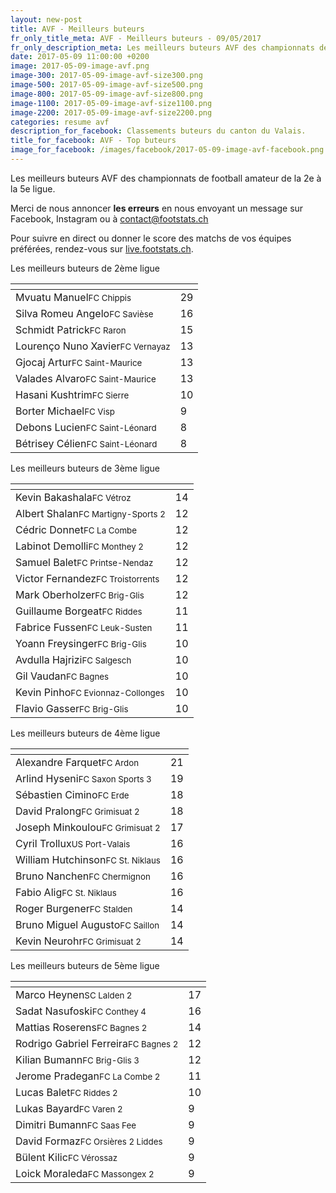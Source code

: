 ```yaml
---
layout: new-post
title: AVF - Meilleurs buteurs
fr_only_title_meta: AVF - Meilleurs buteurs - 09/05/2017
fr_only_description_meta: Les meilleurs buteurs AVF des championnats de football amateur de la 2e à la 5e ligue - 09/05/2017
date: 2017-05-09 11:00:00 +0200
image: 2017-05-09-image-avf.png
image-300: 2017-05-09-image-avf-size300.png
image-500: 2017-05-09-image-avf-size500.png
image-800: 2017-05-09-image-avf-size800.png
image-1100: 2017-05-09-image-avf-size1100.png
image-2200: 2017-05-09-image-avf-size2200.png
categories: resume avf
description_for_facebook: Classements buteurs du canton du Valais.
title_for_facebook: AVF - Top buteurs
image_for_facebook: /images/facebook/2017-05-09-image-avf-facebook.png
---
```

Les meilleurs buteurs AVF des championnats de football amateur de la 2e à la 5e ligue.

Merci de nous annoncer <b>les erreurs</b> en nous envoyant un message sur Facebook, Instagram ou à contact@footstats.ch

Pour suivre en direct ou donner le score des matchs de vos équipes préférées, rendez-vous sur <a href='http://live.footstats.ch'>live.footstats.ch</a>.

Les meilleurs buteurs de 2ème ligue

<table class="table"><thead><tr><th><i class="fa fa-male"></i></th><th><i class="fa fa-futbol-o"></i></th></tr></thead><tbody><tr><td>Mvuatu Manuel<span class='d-block team-name'><small>FC Chippis</small></span></td><td>29</td></tr><tr><td>Silva Romeu Angelo<span class='d-block team-name'><small>FC Savièse</small></span></td><td>16</td></tr><tr><td>Schmidt Patrick<span class='d-block team-name'><small>FC Raron</small></span></td><td>15</td></tr><tr><td>Lourenço Nuno Xavier<span class='d-block team-name'><small>FC Vernayaz</small></span></td><td>13</td></tr><tr><td>Gjocaj Artur<span class='d-block team-name'><small>FC Saint-Maurice</small></span></td><td>13</td></tr><tr><td>Valades Alvaro<span class='d-block team-name'><small>FC Saint-Maurice</small></span></td><td>13</td></tr><tr><td>Hasani Kushtrim<span class='d-block team-name'><small>FC Sierre</small></span></td><td>10</td></tr><tr><td>Borter Michael<span class='d-block team-name'><small>FC Visp</small></span></td><td>9</td></tr><tr><td>Debons Lucien<span class='d-block team-name'><small>FC Saint-Léonard</small></span></td><td>8</td></tr><tr><td>Bétrisey Célien<span class='d-block team-name'><small>FC Saint-Léonard</small></span></td><td>8</td></tr></tbody></table>Les meilleurs buteurs de 3ème ligue

<table class="table"><thead><tr><th><i class="fa fa-male"></i></th><th><i class="fa fa-futbol-o"></i></th></tr></thead><tbody><tr><td>Kevin Bakashala<span class='d-block team-name'><small>FC Vétroz</small></span></td><td>14</td></tr><tr><td>Albert Shalan<span class='d-block team-name'><small>FC Martigny-Sports 2</small></span></td><td>12</td></tr><tr><td>Cédric Donnet<span class='d-block team-name'><small>FC La Combe</small></span></td><td>12</td></tr><tr><td>Labinot Demolli<span class='d-block team-name'><small>FC Monthey 2</small></span></td><td>12</td></tr><tr><td>Samuel Balet<span class='d-block team-name'><small>FC Printse-Nendaz</small></span></td><td>12</td></tr><tr><td>Victor Fernandez<span class='d-block team-name'><small>FC Troistorrents</small></span></td><td>12</td></tr><tr><td>Mark Oberholzer<span class='d-block team-name'><small>FC Brig-Glis</small></span></td><td>12</td></tr><tr><td>Guillaume Borgeat<span class='d-block team-name'><small>FC Riddes</small></span></td><td>11</td></tr><tr><td>Fabrice Fussen<span class='d-block team-name'><small>FC Leuk-Susten</small></span></td><td>11</td></tr><tr><td>Yoann Freysinger<span class='d-block team-name'><small>FC Brig-Glis</small></span></td><td>10</td></tr><tr><td>Avdulla Hajrizi<span class='d-block team-name'><small>FC Salgesch</small></span></td><td>10</td></tr><tr><td>Gil Vaudan<span class='d-block team-name'><small>FC Bagnes</small></span></td><td>10</td></tr><tr><td>Kevin Pinho<span class='d-block team-name'><small>FC Evionnaz-Collonges</small></span></td><td>10</td></tr><tr><td>Flavio Gasser<span class='d-block team-name'><small>FC Brig-Glis</small></span></td><td>10</td></tr></tbody></table>Les meilleurs buteurs de 4ème ligue

<table class="table"><thead><tr><th><i class="fa fa-male"></i></th><th><i class="fa fa-futbol-o"></i></th></tr></thead><tbody><tr><td>Alexandre Farquet<span class='d-block team-name'><small>FC Ardon</small></span></td><td>21</td></tr><tr><td>Arlind Hyseni<span class='d-block team-name'><small>FC Saxon Sports 3</small></span></td><td>19</td></tr><tr><td>Sébastien Cimino<span class='d-block team-name'><small>FC Erde</small></span></td><td>18</td></tr><tr><td>David Pralong<span class='d-block team-name'><small>FC Grimisuat 2</small></span></td><td>18</td></tr><tr><td>Joseph Minkoulou<span class='d-block team-name'><small>FC Grimisuat 2</small></span></td><td>17</td></tr><tr><td>Cyril Trollux<span class='d-block team-name'><small>US Port-Valais</small></span></td><td>16</td></tr><tr><td>William Hutchinson<span class='d-block team-name'><small>FC St. Niklaus</small></span></td><td>16</td></tr><tr><td>Bruno Nanchen<span class='d-block team-name'><small>FC Chermignon</small></span></td><td>16</td></tr><tr><td>Fabio Alig<span class='d-block team-name'><small>FC St. Niklaus</small></span></td><td>16</td></tr><tr><td>Roger Burgener<span class='d-block team-name'><small>FC Stalden</small></span></td><td>14</td></tr><tr><td>Bruno Miguel Augusto<span class='d-block team-name'><small>FC Saillon</small></span></td><td>14</td></tr><tr><td>Kevin Neurohr<span class='d-block team-name'><small>FC Grimisuat 2</small></span></td><td>14</td></tr></tbody></table>Les meilleurs buteurs de 5ème ligue

<table class="table"><thead><tr><th><i class="fa fa-male"></i></th><th><i class="fa fa-futbol-o"></i></th></tr></thead><tbody><tr><td>Marco Heynen<span class='d-block team-name'><small>SC Lalden 2</small></span></td><td>17</td></tr><tr><td>Sadat Nasufoski<span class='d-block team-name'><small>FC Conthey 4</small></span></td><td>16</td></tr><tr><td>Mattias Roserens<span class='d-block team-name'><small>FC Bagnes 2</small></span></td><td>14</td></tr><tr><td>Rodrigo Gabriel Ferreira<span class='d-block team-name'><small>FC Bagnes 2</small></span></td><td>12</td></tr><tr><td>Kilian Bumann<span class='d-block team-name'><small>FC Brig-Glis 3</small></span></td><td>12</td></tr><tr><td>Jerome Pradegan<span class='d-block team-name'><small>FC La Combe 2</small></span></td><td>11</td></tr><tr><td>Lucas Balet<span class='d-block team-name'><small>FC Riddes 2</small></span></td><td>10</td></tr><tr><td>Lukas Bayard<span class='d-block team-name'><small>FC Varen 2</small></span></td><td>9</td></tr><tr><td>Dimitri Bumann<span class='d-block team-name'><small>FC Saas Fee</small></span></td><td>9</td></tr><tr><td>David Formaz<span class='d-block team-name'><small>FC Orsières 2 Liddes</small></span></td><td>9</td></tr><tr><td>Bülent Kilic<span class='d-block team-name'><small>FC Vérossaz</small></span></td><td>9</td></tr><tr><td>Loick Moraleda<span class='d-block team-name'><small>FC Massongex 2</small></span></td><td>9</td></tr></tbody></table>